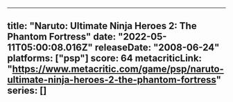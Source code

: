 
---
title: "Naruto: Ultimate Ninja Heroes 2: The Phantom Fortress"
date: "2022-05-11T05:00:08.016Z"
releaseDate: "2008-06-24"
platforms: ["psp"]
score: 64
metacriticLink: "https://www.metacritic.com/game/psp/naruto-ultimate-ninja-heroes-2-the-phantom-fortress"
series: []
---
